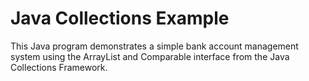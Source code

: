 # Java Collections Example
 This Java program demonstrates a simple bank account management system using the ArrayList and Comparable interface from the Java Collections Framework.

